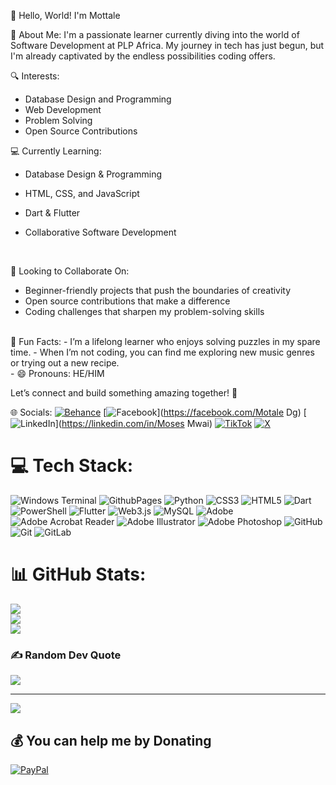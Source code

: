 👋 Hello, World! I'm Mottale

💫 About Me:
I'm a passionate learner currently diving into the world of Software Development at PLP Africa. My journey in tech has just begun, but I'm already captivated by the endless possibilities coding offers. <br>

🔍 Interests:
- Database Design and Programming
- Web Development
- Problem Solving
- Open Source Contributions

💻 Currently Learning:
- Database Design & Programming
- HTML, CSS, and JavaScript
- Dart & Flutter
- Collaborative Software Development

  <br>

🤝 Looking to Collaborate On:
- Beginner-friendly projects that push the boundaries of creativity
- Open source contributions that make a difference
- Coding challenges that sharpen my problem-solving skills
<br>
🎉 Fun Facts:
- I’m a lifelong learner who enjoys solving puzzles in my spare time.
- When I’m not coding, you can find me exploring new music genres or trying out a new recipe.
<br>
- 😄 Pronouns: HE/HIM

Let’s connect and build something amazing together! 🚀
<br>



 🌐 Socials:
[![Behance](https://img.shields.io/badge/Behance-1769ff?logo=behance&logoColor=white)](https://behance.net/Mottale) [![Facebook](https://img.shields.io/badge/Facebook-%231877F2.svg?logo=Facebook&logoColor=white)](https://facebook.com/Motale Dg) [![LinkedIn](https://img.shields.io/badge/LinkedIn-%230077B5.svg?logo=linkedin&logoColor=white)](https://linkedin.com/in/Moses Mwai) [![TikTok](https://img.shields.io/badge/TikTok-%23000000.svg?logo=TikTok&logoColor=white)](https://tiktok.com/@mottale_) [![X](https://img.shields.io/badge/X-black.svg?logo=X&logoColor=white)](https://x.com/mottale_) 

# 💻 Tech Stack:
![Windows Terminal](https://img.shields.io/badge/Windows%20Terminal-%234D4D4D.svg?style=for-the-badge&logo=windows-terminal&logoColor=white) ![GithubPages](https://img.shields.io/badge/github%20pages-121013?style=for-the-badge&logo=github&logoColor=white) ![Python](https://img.shields.io/badge/python-3670A0?style=for-the-badge&logo=python&logoColor=ffdd54) ![CSS3](https://img.shields.io/badge/css3-%231572B6.svg?style=for-the-badge&logo=css3&logoColor=white) ![HTML5](https://img.shields.io/badge/html5-%23E34F26.svg?style=for-the-badge&logo=html5&logoColor=white) ![Dart](https://img.shields.io/badge/dart-%230175C2.svg?style=for-the-badge&logo=dart&logoColor=white) ![PowerShell](https://img.shields.io/badge/PowerShell-%235391FE.svg?style=for-the-badge&logo=powershell&logoColor=white) ![Flutter](https://img.shields.io/badge/Flutter-%2302569B.svg?style=for-the-badge&logo=Flutter&logoColor=white) ![Web3.js](https://img.shields.io/badge/web3.js-F16822?style=for-the-badge&logo=web3.js&logoColor=white) ![MySQL](https://img.shields.io/badge/mysql-4479A1.svg?style=for-the-badge&logo=mysql&logoColor=white) ![Adobe](https://img.shields.io/badge/adobe-%23FF0000.svg?style=for-the-badge&logo=adobe&logoColor=white) ![Adobe Acrobat Reader](https://img.shields.io/badge/Adobe%20Acrobat%20Reader-EC1C24.svg?style=for-the-badge&logo=Adobe%20Acrobat%20Reader&logoColor=white) ![Adobe Illustrator](https://img.shields.io/badge/adobe%20illustrator-%23FF9A00.svg?style=for-the-badge&logo=adobe%20illustrator&logoColor=white) ![Adobe Photoshop](https://img.shields.io/badge/adobe%20photoshop-%2331A8FF.svg?style=for-the-badge&logo=adobe%20photoshop&logoColor=white) ![GitHub](https://img.shields.io/badge/github-%23121011.svg?style=for-the-badge&logo=github&logoColor=white) ![Git](https://img.shields.io/badge/git-%23F05033.svg?style=for-the-badge&logo=git&logoColor=white) ![GitLab](https://img.shields.io/badge/gitlab-%23181717.svg?style=for-the-badge&logo=gitlab&logoColor=white)
# 📊 GitHub Stats:
![](https://github-readme-stats.vercel.app/api?username=mottale11&theme=dark&hide_border=false&include_all_commits=true&count_private=true)<br/>
![](https://github-readme-streak-stats.herokuapp.com/?user=mottale11&theme=dark&hide_border=false)<br/>
![](https://github-readme-stats.vercel.app/api/top-langs/?username=mottale11&theme=dark&hide_border=false&include_all_commits=true&count_private=true&layout=compact)

### ✍️ Random Dev Quote
![](https://quotes-github-readme.vercel.app/api?type=horizontal&theme=radical)

---
[![](https://visitcount.itsvg.in/api?id=mottale11&icon=0&color=0)](https://visitcount.itsvg.in)

  ## 💰 You can help me by Donating
  [![PayPal](https://img.shields.io/badge/PayPal-00457C?style=for-the-badge&logo=paypal&logoColor=white)](https://paypal.me/mottale619@gmail.com) 

  
<!-- Proudly created with GPRM ( https://gprm.itsvg.in ) -->
<!---
mottale11/mottale11 is a ✨ special ✨ repository because its `README.md` (this file) appears on your GitHub profile.
You can click the Preview link to take a look at your changes.
--->
